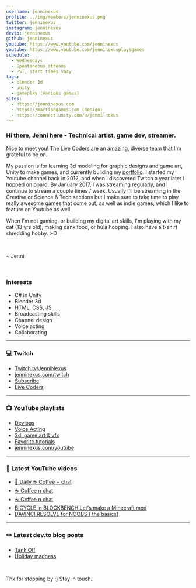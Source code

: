 ```yaml
---
username: jenninexus
profile: ../img/members/jenninexus.png
twitter: jenninexus
instagram: jenninexus
devto: jenninexus
github: jenninexus
youtube: https://www.youtube.com/jenninexus
youtube: https://www.youtube.com/jenninexusplaysgames
schedule:
  - Wednesdays
  - Spontaneous streams
  - PST, start times vary
tags:
  - blender 3d
  - unity
  - gameplay (various games)
sites:
  - https://jenninexus.com
  - https://martiangames.com (design)
  - https://connect.unity.com/u/jenni-nexus
---
```


### Hi there, Jenni here - Technical artist, game dev, streamer.

Nice to meet you! The Live Coders are an amazing, diverse team that I'm grateful to be on.

My passion is for learning 3d modeling for graphic designs and game art, Unity to make games, and currently building my [portfolio](https://jenninexus.com/portfolio). I started my Youtube channel back in 2012, and when I discovered Twitch a year later I hopped on board. By January 2017, I was streaming regularly, and I continue to stream a couple times / week. Usually I'll be streaming in the Creative or Science & Tech sections but I make sure to take time to play really awesome games that come out, as well as indie games, which I like to feature on Youtube as well.

When I'm not gaming, or building my digital art skills, I'm playing with my cat (13 yrs old), making dank food, or hula hooping. I also have a t-shirt shredding hobby. :-D

<br>

~ Jenni

<br>

### Interests
- C# in Unity
- Blender 3d
- HTML, CSS, JS
- Broadcasting skills
- Channel design
- Voice acting
- Collaborating
---
### 💻 Twitch
- [Twitch.tv/JenniNexus](https://twitch.tv/jenninexus)
- [jenninexus.com/twitch](https://jenninexus.com/twitch)
- [Subscribe](https://www.twitch.tv/subs/jenninexus)
- [Live Coders](https://livecoders.dev)
---
### 📺 YouTube playlists
- [Devlogs](https://www.youtube.com/playlist?list=PL9QBjNDhgNwRsznW8e3-KVmwfEuwvr7Yi)
- [Voice Acting](https://www.youtube.com/playlist?list=PL9QBjNDhgNwQbaceJmfZzc3x4L80gvh8J)
- [3d, game art & vfx](https://www.youtube.com/playlist?list=PL9QBjNDhgNwQL08lHI_h-CJ281WitOzYp)
- [Favorite tutorials](https://www.youtube.com/c/JenniNexus/playlists?view=50&sort=dd&shelf_id=25)
- [jenninexus.com/youtube](https://jenninexus.com/youtube)
---
### 🎥 Latest YouTube videos
<!-- YOUTUBE:START -->
- [🌈 Daily ☕️ Coffee + chat](https://www.youtube.com/watch?v=JIOQAeKVhjk)
- [☕️ Coffee n chat](https://www.youtube.com/watch?v=BJRtrF9PfaY)
- [☕️ Coffee n chat](https://www.youtube.com/watch?v=Q34DiperNG0)
- [BICYCLE in BLOCKBENCH Let's make a Minecraft mod](https://www.youtube.com/watch?v=-ntscMP42OQ)
- [DAVINCI RESOLVE for NOOBS ( the basics)](https://www.youtube.com/watch?v=-1HFuFAuy2w)
<!-- YOUTUBE:END -->
---
### ✏️ Latest dev.to blog posts
<!-- BLOG-POST-LIST:START -->
- [Tank Off](https://dev.to/jenninexus/tank-off-1pib)
- [Holiday madness](https://dev.to/jenninexus/holiday-madness-b46)
<!-- BLOG-POST-LIST:END -->



<br>

Thx for stopping by :)
Stay in touch.
